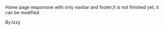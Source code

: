 Home page responsive with only navbar and footer,It is not finished yet, it can be modified.

By:Izzy